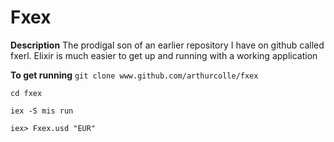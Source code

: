 Fxex
====

**Description**
The prodigal son of an earlier repository I have on github called fxerl.
Elixir is much easier to get up and running with a working application

**To get running**
```git clone www.github.com/arthurcolle/fxex```

```cd fxex```

```iex -S mis run```

```iex> Fxex.usd "EUR"```
